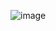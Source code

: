 

![image](https://github.com/Brian1155/Brian/assets/162284279/4909bb4d-b3dc-428e-b154-3fe3dc39ca91)
